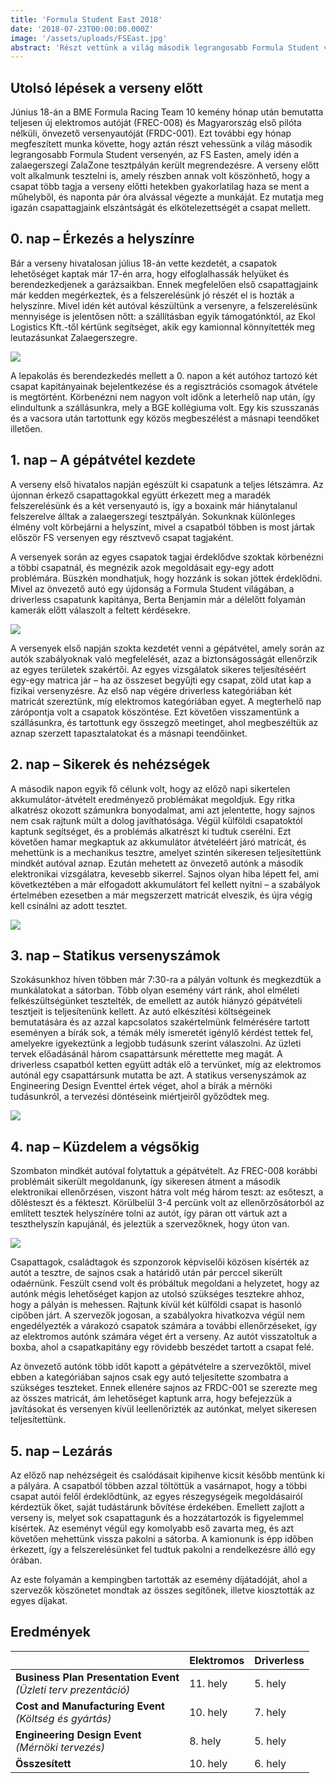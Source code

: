 ```yaml
---
title: 'Formula Student East 2018'
date: '2018-07-23T00:00:00.000Z'
image: '/assets/uploads/FSEast.jpg'
abstract: 'Részt vettünk a világ második legrangosabb Formula Student versenyén, az FS Easten, amely idén a zalaegerszegi ZalaZone tesztpályán került megrendezésre.'
---
```


## Utolsó lépések a verseny előtt

Június 18-án a BME Formula Racing Team 10 kemény hónap után bemutatta teljesen új elektromos autóját (FREC-008) és Magyarország első pilóta nélküli, önvezető versenyautóját (FRDC-001). Ezt további egy hónap megfeszített munka követte, hogy aztán részt vehessünk a világ második legrangosabb Formula Student versenyén, az FS Easten, amely idén a zalaegerszegi ZalaZone tesztpályán került megrendezésre. A verseny előtt volt alkalmunk tesztelni is, amely részben annak volt köszönhető, hogy a csapat több tagja a verseny előtti hetekben gyakorlatilag haza se ment a műhelyből, és naponta pár óra alvással végezte a munkáját. Ez mutatja meg igazán csapattagjaink elszántságát és elkötelezettségét a csapat mellett.

## 0. nap – Érkezés a helyszínre

Bár a verseny hivatalosan július 18-án vette kezdetét, a csapatok lehetőséget kaptak már 17-én arra, hogy elfoglalhassák helyüket és berendezkedjenek a garázsaikban. Ennek megfelelően első csapattagjaink már kedden megérkeztek, és a felszerelésünk jó részét el is hozták a helyszínre. Mivel idén két autóval készültünk a versenyre, a felszerelésünk mennyisége is jelentősen nőtt: a szállításban egyik támogatónktól, az Ekol Logistics Kft.-től kértünk segítséget, akik egy kamionnal könnyítették meg leutazásunkat Zalaegerszegre.

![](/assets/uploads/FSEast_0.nap.jpg)

A lepakolás és berendezkedés mellett a 0. napon a két autóhoz tartozó két csapat kapitányainak bejelentkezése és a regisztrációs csomagok átvétele is megtörtént. Körbenézni nem nagyon volt időnk a leterhelő nap után, így elindultunk a szállásunkra, mely a BGE kollégiuma volt. Egy kis szusszanás és a vacsora után tartottunk egy közös megbeszélést a másnapi teendőket illetően.

## 1. nap – A gépátvétel kezdete

A verseny első hivatalos napján egészült ki csapatunk a teljes létszámra. Az újonnan érkező csapattagokkal együtt érkezett meg a maradék felszerelésünk és a két versenyautó is, így a boxaink már hiánytalanul felszerelve álltak a zalaegerszegi tesztpályán. Sokunknak különleges élmény volt körbejárni a helyszínt, mivel a csapatból többen is most jártak először FS versenyen egy résztvevő csapat tagjaként.

A versenyek során az egyes csapatok tagjai érdeklődve szoktak körbenézni a többi csapatnál, és megnézik azok megoldásait egy-egy adott problémára. Büszkén mondhatjuk, hogy hozzánk is sokan jöttek érdeklődni. Mivel az önvezető autó egy újdonság a Formula Student világában, a driverless csapatunk kapitánya, Berta Benjamin már a délelőtt folyamán kamerák előtt válaszolt a feltett kérdésekre.

![](/assets/uploads/FSEast_1.nap.jpg)

A versenyek első napján szokta kezdetét venni a gépátvétel, amely során az autók szabályoknak való megfelelését, azaz a biztonságosságát ellenőrzik az egyes területek szakértői. Az egyes vizsgálatok sikeres teljesítéséért egy-egy matrica jár – ha az összeset begyűjti egy csapat, zöld utat kap a fizikai versenyzésre. Az első nap végére driverless kategóriában két matricát szereztünk, míg elektromos kategóriában egyet. A megterhelő nap zárópontja volt a csapatok köszöntése. Ezt követően visszamentünk a szállásunkra, és tartottunk egy összegző meetinget, ahol megbeszéltük az aznap szerzett tapasztalatokat és a másnapi teendőinket.

## 2. nap – Sikerek és nehézségek

A második napon egyik fő célunk volt, hogy az előző napi sikertelen akkumulátor-átvételt eredményező problémákat megoldjuk. Egy ritka alkatrész okozott számunkra bonyodalmat, ami azt jelentette, hogy sajnos nem csak rajtunk múlt a dolog javíthatósága. Végül külföldi csapatoktól kaptunk segítséget, és a problémás alkatrészt ki tudtuk cserélni. Ezt követően hamar megkaptuk az akkumulátor átvételéért járó matricát, és mehettünk is a mechanikus tesztre, amelyet szintén sikeresen teljesítettünk mindkét autóval aznap. Ezután mehetett az önvezető autónk a második elektronikai vizsgálatra, kevesebb sikerrel. Sajnos olyan hiba lépett fel, ami következtében a már elfogadott akkumulátort fel kellett nyitni – a szabályok értelmében ezesetben a már megszerzett matricát elveszik, és újra végig kell csinálni az adott tesztet.

![](/assets/uploads/FSEast_2.nap.jpg)

## 3. nap – Statikus versenyszámok

Szokásunkhoz híven többen már 7:30-ra a pályán voltunk és megkezdtük a munkálatokat a sátorban. Több olyan esemény várt ránk, ahol elméleti felkészültségünket tesztelték, de emellett az autók hiányzó gépátvételi tesztjeit is teljesítenünk kellett. Az autó elkészítési költségeinek bemutatására és az azzal kapcsolatos szakértelmünk felmérésére tartott eseményen a bírák sok, a témák mély ismeretét igénylő kérdést tettek fel, amelyekre igyekeztünk a legjobb tudásunk szerint válaszolni. Az üzleti tervek előadásánál három csapattársunk mérettette meg magát. A driverless csapatból ketten együtt adták elő a tervünket, míg az elektromos autónál egy csapattársunk mutatta be azt. A statikus versenyszámok az Engineering Design Eventtel értek véget, ahol a bírák a mérnöki tudásunkról, a tervezési döntéseink miértjeiről győződtek meg.

![](/assets/uploads/FSEast_3.nap.jpg)

## 4. nap – Küzdelem a végsőkig

Szombaton mindkét autóval folytattuk a gépátvételt. Az FREC-008 korábbi problémáit sikerült megoldanunk, így sikeresen átment a második elektronikai ellenőrzésen, viszont hátra volt még három teszt: az esőteszt, a dőlésteszt és a fékteszt. Körülbelül 3-4 percünk volt az ellenőrzősátorból az említett tesztek helyszínére tolni az autót, így páran ott vártuk azt a teszthelyszín kapujánál, és jeleztük a szervezőknek, hogy úton van.

![](/assets/uploads/FSEast_4.nap.jpg)

Csapattagok, családtagok és szponzorok képviselői közösen kísérték az autót a tesztre, de sajnos csak a határidő után pár perccel sikerült odaérnünk. Feszült csend volt és próbáltuk megoldani a helyzetet, hogy az autónk mégis lehetőséget kapjon az utolsó szükséges tesztekre ahhoz, hogy a pályán is mehessen. Rajtunk kívül két külföldi csapat is hasonló cipőben járt. A szervezők jogosan, a szabályokra hivatkozva végül nem engedélyezték a várakozó csapatok számára a további ellenőrzéseket, így az elektromos autónk számára véget ért a verseny. Az autót visszatoltuk a boxba, ahol a csapatkapitány egy rövidebb beszédet tartott a csapat felé.

Az önvezető autónk több időt kapott a gépátvételre a szervezőktől, mivel ebben a kategóriában sajnos csak egy autó teljesítette szombatra a szükséges teszteket. Ennek ellenére sajnos az FRDC-001 se szerezte meg az összes matricát, ám lehetőséget kaptunk arra, hogy befejezzük a javításokat és versenyen kívül leellenőrizték az autónkat, melyet sikeresen teljesítettünk.

## 5. nap – Lezárás

Az előző nap nehézségeit és csalódásait kipihenve kicsit később mentünk ki a pályára. A csapatból többen azzal töltöttük a vasárnapot, hogy a többi csapat autói felől érdeklődtünk, az egyes részegységeik megoldásairól kérdeztük őket, saját tudástárunk bővítése érdekében. Emellett zajlott a verseny is, melyet sok csapattagunk és a hozzátartozók is figyelemmel kísértek. Az eseményt végül egy komolyabb eső zavarta meg, és azt követően mehettünk vissza pakolni a sátorba. A kamionunk is épp időben érkezett, így a felszerelésünket fel tudtuk pakolni a rendelkezésre álló egy órában.

Az este folyamán a kempingben tartották az esemény díjátadóját, ahol a szervezők köszönetet mondtak az összes segítőnek, illetve kiosztották az egyes díjakat.

## Eredmények

|                                                                       | **Elektromos** | **Driverless** |
| --------------------------------------------------------------------- | -------------- | -------------- |
| **Business Plan Presentation Event**<br />_(Üzleti terv prezentáció)_ | 11. hely       | 5. hely        |
| **Cost and Manufacturing Event**<br />_(Költség és gyártás)_          | 10. hely       | 7. hely        |
| **Engineering Design Event**<br />_(Mérnöki tervezés)_                | 8. hely        | 5. hely        |
| **Összesített**                                                       | 10. hely       | 6. hely        |
